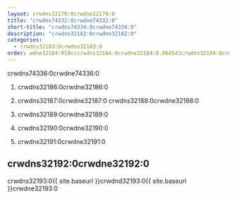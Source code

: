 ```yaml
---
layout: crwdns32179:0crwdne32179:0
title: "crwdns74332:0crwdne74332:0"
short-title: "crwdns74334:0crwdne74334:0"
description: "crwdns32182:0crwdne32182:0"
categories:
  - crwdns32183:0crwdne32183:0
order: wdne32184:018cccrwdns32184:0crwdne32184:0.064543crwdns32184:0crwdne32184:0crwdns32184:0crwdne32184:0crwdns32184:0crwdne32184:0
---
```

crwdns74336:0crwdne74336:0

1. crwdns32186:0crwdne32186:0

2. crwdns32187:0crwdne32187:0 crwdns32188:0crwdne32188:0

3. crwdns32189:0crwdne32189:0

4. crwdns32190:0crwdne32190:0

5. crwdns32191:0crwdne32191:0

## crwdns32192:0crwdne32192:0

crwdns32193:0{{ site.baseurl }}crwdnd32193:0{{ site.baseurl }}crwdne32193:0